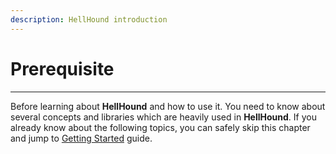 ```yaml
---
description: HellHound introduction
---
```


# Prerequisite
---
Before learning about **HellHound** and how to use it. You need to know about several concepts and libraries
which are heavily used in **HellHound**. If you already know about the following topics, you can safely skip
this chapter and jump to [Getting Started](../getting_started/README.md) guide.
